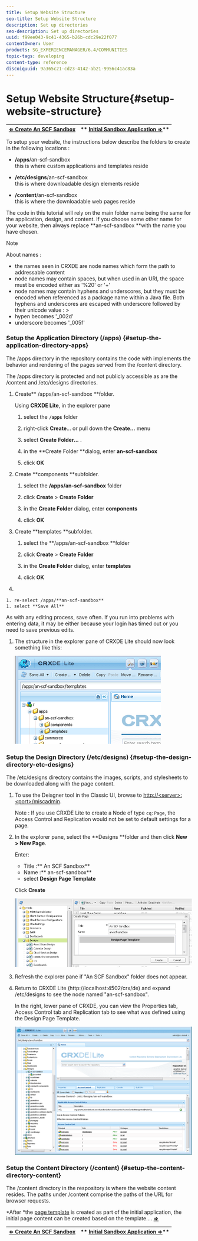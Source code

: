 ```yaml
---
title: Setup Website Structure
seo-title: Setup Website Structure
description: Set up directories
seo-description: Set up directories
uuid: f99ee043-9c41-4365-b26b-cdc29e22f077
contentOwner: User
products: SG_EXPERIENCEMANAGER/6.4/COMMUNITIES
topic-tags: developing
content-type: reference
discoiquuid: 9a365c21-cd23-4142-ab21-9956c41ac83a
---
```


# Setup Website Structure{#setup-website-structure}

| [**⇐ Create An SCF Sandbox**](../../communities/using/an-scf-sandbox.md) |** [Initial Sandbox Application ⇒](../../communities/using/initial-app.md)** |
|---|---|

To setup your website, the instructions below describe the folders to create in the following locations :

* **/apps**/an-scf-sandbox  
  this is where custom applications and templates reside

* **/etc/designs**/an-scf-sandbox  
  this is where downloadable design elements reside

* **/content**/an-scf-sandbox  
  this is where the downloadable web pages reside

The code in this tutorial will rely on the main folder name being the same for the application, design, and content. If you choose some other name for your website, then always replace **an-scf-sandbox **with the name you have chosen.

>[!NOTE]
>
>About names :
>
>* the names seen in CRXDE are node names which form the path to addressable content
>* node names may contain spaces, but when used in an URI, the space must be encoded either as '%20' or '+'
>* node names may contain hyphens and underscores, but they must be encoded when referenced as a package name within a Java file. Both hyphens and underscores are escaped with underscore followed by their unicode value : >
>* hypen becomes '_002d'  
>* underscore becomes '_005f'
>

### Setup the Application Directory (/apps) {#setup-the-application-directory-apps}

The /apps directory in the repository contains the code with implements the behavior and rendering of the pages served from the /content directory.

The /apps directory is protected and not publicly accessible as are the /content and /etc/designs directories.

1. Create** /apps/an-scf-sandbox **folder.

   Using **CRXDE Lite**, in the explorer pane

    1. select the **`/apps`** folder   
    
    1. right-click **Create**... or pull down the **Create...** menu
    
    1. select **Create** **Folder...** .
    
    1. in the **Create Folder **dialog, enter **an-scf-sandbox**
    
    1. click **OK**

1. Create **components **subfolder.

    1. select the **/apps/an-scf-sandbox** folder
    1. click **Create** &gt; **Create Folder**
    
    1. in the **Create Folder** dialog, enter **components**
    
    1. click **OK**

1. Create **templates **subfolder.

    1. select the **/apps/an-scf-sandbox **folder
    1. click **Create** &gt; **Create Folder**
    
    1. in the **Create Folder** dialog, enter **templates**
    
    1. click **OK**

1.

    1. re-select /apps/**an-scf-sandbox**
    1. select **Save All**

   As with any editing process, save often. If you run into problems with entering data, it may be either because your login has timed out or you need to save previous edits.

1. The structure in the explorer pane of CRXDE Lite should now look something like this:

   ![](assets/chlimage_1-44.png)

### Setup the Design Directory (/etc/designs) {#setup-the-design-directory-etc-designs}

The /etc/designs directory contains the images, scripts, and stylesheets to be downloaded along with the page content.

1. To use the Deisgner tool in the Classic UI, browse to [http://&lt;server&gt;:&lt;port&gt;/miscadmin](http://localhost:4502/miscadmin).

   Note : If you use CRXDE Lite to create a Node of type `cq:Page`, the Access Control and Replication would not be set to default settings for a page.

1. In the explorer pane, select the **Designs **folder and then click **New &gt; New Page**.

   Enter:

    * Title :** An SCF Sandbox**
    * Name :** an-scf-sandbox**
    * select **Design Page Template**

   Click **Create**

   ![](assets/chlimage_1-45.png)

1. Refresh the explorer pane if "An SCF Sandbox" folder does not appear.  

1. Return to CRXDE Lite (http://localhost:4502/crx/de) and expand /etc/designs to see the node named "an-scf-sandbox".

   In the right, lower pane of CRXDE, you can view the Properties tab, Access Control tab and Replication tab to see what was defined using the Design Page Template.

   ![](assets/chlimage_1-46.png)

### Setup the Content Directory (/content) {#setup-the-content-directory-content}

The /content directory in the respository is where the website content resides. The paths under /content comprise the paths of the URL for browser requests.

*After *the [page template](../../communities/using/initial-app.md#createthepagetemplate) is created as part of the initial application, the initial page content can be created based on the template.... [**⇒**](../../communities/using/initial-app.md)

| [**⇐ Create An SCF Sandbox**](../../communities/using/an-scf-sandbox.md) |** [Initial Sandbox Application ⇒](../../communities/using/initial-app.md)** |
|---|---|

